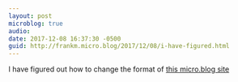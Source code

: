 ```yaml
---
layout: post
microblog: true
audio: 
date: 2017-12-08 16:37:30 -0500
guid: http://frankm.micro.blog/2017/12/08/i-have-figured.html
---
```

I have figured out how to change the format of [this micro.blog site](frankm.micro.blog)
